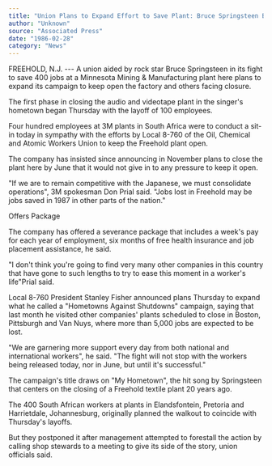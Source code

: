 ```yaml
---
title: "Union Plans to Expand Effort to Save Plant: Bruce Springsteen Backs Campaign at N.J. Facility"
author: "Unknown"
source: "Associated Press"
date: "1986-02-28"
category: "News"
---
```


FREEHOLD, N.J. --- A union aided by rock star Bruce Springsteen in its fight to save 400 jobs at a Minnesota Mining & Manufacturing plant here plans to expand its campaign to keep open the factory and others facing closure.

The first phase in closing the audio and videotape plant in the singer's hometown began Thursday with the layoff of 100 employees.

Four hundred employees at 3M plants in South Africa were to conduct a sit-in today in sympathy with the efforts by Local 8-760 of the Oil, Chemical and Atomic Workers Union to keep the Freehold plant open.

The company has insisted since announcing in November plans to close the plant here by June that it would not give in to any pressure to keep it open.

"If we are to remain competitive with the Japanese, we must consolidate operations", 3M spokesman Don Prial said. "Jobs lost in Freehold may be jobs saved in 1987 in other parts of the nation."

Offers Package

The company has offered a severance package that includes a week's pay for each year of employment, six months of free health insurance and job placement assistance, he said.

"I don't think you're going to find very many other companies in this country that have gone to such lengths to try to ease this moment in a worker's life"Prial said.

Local 8-760 President Stanley Fisher announced plans Thursday to expand what he called a "Hometowns Against Shutdowns" campaign, saying that last month he visited other companies' plants scheduled to close in Boston, Pittsburgh and Van Nuys, where more than 5,000 jobs are expected to be lost.

"We are garnering more support every day from both national and international workers", he said. "The fight will not stop with the workers being released today, nor in June, but until it's successful."

The campaign's title draws on "My Hometown", the hit song by Springsteen that centers on the closing of a Freehold textile plant 20 years ago.

The 400 South African workers at plants in Elandsfontein, Pretoria and Harrietdale, Johannesburg, originally planned the walkout to coincide with Thursday's layoffs.

But they postponed it after management attempted to forestall the action by calling shop stewards to a meeting to give its side of the story, union officials said.